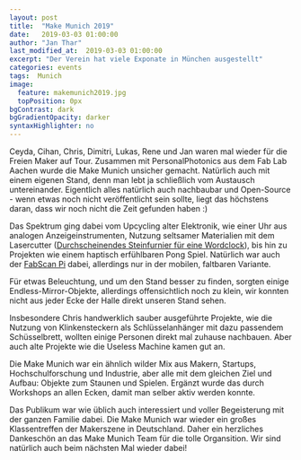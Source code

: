 ```yaml
---
layout: post
title:  "Make Munich 2019"
date:   2019-03-03 01:00:00
author: "Jan Thar"
last_modified_at:  2019-03-03 01:00:00
excerpt: "Der Verein hat viele Exponate in München ausgestellt"
categories: events
tags:  Munich
image:
  feature: makemunich2019.jpg
  topPosition: 0px
bgContrast: dark
bgGradientOpacity: darker
syntaxHighlighter: no
---
```

Ceyda, Cihan, Chris, Dimitri, Lukas, Rene und Jan waren mal wieder für die Freien Maker auf Tour. Zusammen mit PersonalPhotonics aus dem Fab Lab Aachen wurde die Make Munich unsicher gemacht. Natürlich auch mit einem eigenen Stand, denn man lebt ja schließlich vom Austausch untereinander. Eigentlich alles natürlich auch nachbaubar und Open-Source - wenn etwas noch nicht veröffentlicht sein sollte, liegt das höchstens daran, dass wir noch nicht die Zeit gefunden haben :)

Das Spektrum ging dabei vom Upcycling alter Elektronik, wie einer Uhr aus analogen Anzeigeinstrumenten, Nutzung seltsamer Materialien mit dem Lasercutter
([Durchscheinendes Steinfurnier für eine Wordclock](https://www.instructables.com/id/StoneLights/)), bis hin zu Projekten wie einem haptisch erfühlbaren Pong Spiel. Natürlich war auch der [FabScan Pi](https://fabscan.org/) dabei, allerdings nur in der mobilen, faltbaren Variante.

Für etwas Beleuchtung, und um den Stand besser zu finden, sorgten einige Endless-Mirror-Objekte, allerdings offensichtlich noch zu klein, wir konnten nicht aus jeder Ecke der Halle direkt unseren Stand sehen.
<div class="img img--fullContainer img--14xLeading" style="background-image: url({{ site.baseurl_posts_img }}mm19a.jpg);"></div>

Insbesondere Chris handwerklich sauber ausgeführte Projekte, wie die Nutzung von Klinkensteckern als Schlüsselanhänger mit dazu passendem Schüsselbrett, wollten einige Personen direkt mal zuhause nachbauen. Aber auch alte Projekte wie die Useless Machine kamen gut an.

Die Make Munich war ein ähnlich wilder Mix aus Makern, Startups, Hochschulforschung und Industrie, aber alle mit dem gleichen Ziel und Aufbau: Objekte zum Staunen und Spielen. Ergänzt wurde das durch Workshops an allen Ecken, damit man selber aktiv werden konnte.

Das Publikum war wie üblich auch interessiert und voller Begeisterung mit der ganzen Familie dabei. Die Make Munich war wieder ein großes Klassentreffen der Makerszene in Deutschland. Daher ein herzliches Dankeschön an das Make Munich Team für die tolle Organsition. Wir sind natürlich auch beim nächsten Mal wieder dabei!
 
